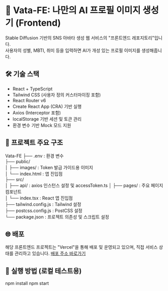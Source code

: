 # 👤 Vata-FE: 나만의 AI 프로필 이미지 생성기 (Frontend)

Stable Diffusion 기반의 SNS 아바타 생성 웹 서비스의 "프론트엔드 레포지토리"입니다.  
사용자의 성별, MBTI, 취미 등을 입력하면 AI가 개성 있는 프로필 이미지를 생성해줍니다.

## 🛠️ 기술 스택

- React + TypeScript
- Tailwind CSS (사용자 정의 커스터마이징 포함)
- React Router v6
- Create React App (CRA) 기반 실행
- Axios (Interceptor 포함)
- localStorage 기반 세션 및 토큰 관리
- 환경 변수 기반 Mock 모드 지원

## 📂 프로젝트 주요 구조

Vata-FE
├── .env : 환경 변수  
├── public/  
│   ├── images/ : Token 발급 가이드용 이미지  
│   └── index.html : 앱 진입점  
├── src/  
│   ├── api/ : axios 인스턴스 설정 및 accessToken.ts
│   ├── pages/ : 주요 페이지 컴포넌트  
│   └── index.tsx : React 앱 진입점  
├── tailwind.config.js : Tailwind 설정  
├── postcss.config.js : PostCSS 설정  
└── package.json : 프로젝트 의존성 및 스크립트 설정

## 🌐 배포

해당 프론트엔드 프로젝트는 "Vercel"을 통해 배포 및 운영되고 있으며, 직접 서비스 상태를 관리하고 있습니다.
[배포 주소 바로가기](https://vata-fe-1cng.vercel.app/) 

## 🧪 실행 방법 (로컬 테스트용)

npm install
npm start
